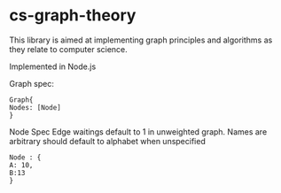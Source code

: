 # cs-graph-theory

This library is aimed at implementing graph principles and algorithms as they relate to computer science. 

Implemented in Node.js


Graph spec:
```
Graph{
Nodes: [Node]
}
```
Node Spec
Edge waitings default to 1 in unweighted graph. Names are arbitrary should default to alphabet when unspecified
```
Node : {
A: 10,
B:13
}
```
